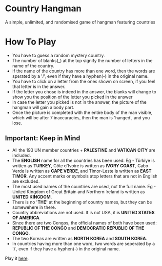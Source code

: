 <h1>Country Hangman</h1>
A simple, unlimited, and randomised game of hangman featuring countries
 <h1>How To Play</h1>
        <ul>
            <li>You have to guess a random mystery country.</li>
            <li>The number of blanks(_) at the top signify the number of letters in the name of the country.</li>
            <li>If the name of the country has more than one word, then the words are sperated by a '/', even if they have a hyphen(-) in the original name.</li>
            <li>You have to click on a letter from the ones shown on screen, if you feel that letter is in the answer.</li>
            <li>If the letter you chose is indeed in the answer, the blanks will change to show you the position of the letter you picked in the answer</li>
            <li>In case the letter you picked is not in the answer, the picture of the hangman will gain a body part.</li>
            <li>Once the picture is completed with the entire body of the man visible, which will be after 7 inaccuracies, then the man is 'hanged', and you lose.</li>
        </ul>
        <h2>Important: Keep in Mind</h2>
        <ul>
            <li>All the 193 UN member countries + <b>PALESTINE</b> and <b>VATICAN CITY</b> are included.</li>
            <li>The <b>ENGLISH</b> name for all the countries has been used. Eg - Türkiye is written as <b>TURKEY</b>, Côte d'Ivoire is written as <b>IVORY COAST</b>, Cabo Verde is written as <b>CAPE VERDE</b>, and Timor-Leste is written as <b>EAST TIMOR</b>. Any accent marks or symbols atop letters that are not in English are excluded.</li>
            <li>The most used names of the countries are used, not the full name. Eg - United Kingdom of Great Britain and Northern Ireland is written as <b>UNITED KINGDOM</b>. </li>
            <li>There is no <b>'THE'</b> at the beginning of country names, but they can be somewehere in there.</li>
            <li>Country abbreviations are not used. It is not USA, it is <b>UNITED STATES OF AMERICA</b>. </li>
            <li>Since there are two Congos, the official names of both have been used: <b>REPUBLIC OF THE CONGO</b> and <b>DEMOCRATIC REPUBLIC OF THE CONGO</b>.</li>
            <li>The two Koreas are written as <b>NORTH KOREA</b> and <b>SOUTH KOREA</b>.</li>
            <li>In countries having more than one word, two words are seperated by a '/', even if they have a hyphen(-) in the original name.</li>
        </ul>
<p>Play it <a href="https://opinedel.github.io/countryhangman/">here</a>.</p>
